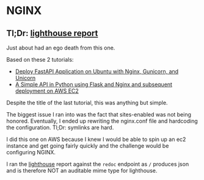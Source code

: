 # NGINX

## Tl;Dr: [lighthouse report](nginx_report.pdf) 

Just about had an ego death from this one.

Based on these 2 tutorials:

- [Deploy FastAPI Application on Ubuntu with Nginx, Gunicorn, and Unicorn](https://dev.to/shuv1824/deploy-fastapi-application-on-ubuntu-with-nginx-gunicorn-and-uvicorn-3mbl)
- [A Simple API in Python using Flask and Nginx and subsequent deployment on AWS EC2](https://medium.com/@varunchitale/a-simple-python-api-using-flask-with-nginx-setup-on-aws-ec2-4a380ceaf006)

Despite the title of the last tutorial, this was anything but simple. 

The biggest issue I ran into was the fact that sites-enabled was not being honored. Eventually, I ended up rewriting the nginx.conf file and hardcoding the configuration. Tl;Dr: symlinks are hard.

I did this one on AWS because I knew I would be able to spin up an ec2 instance and get going fairly quickly and the challenge would be configuring NGINX.

I ran the [lighthouse](nginx_report.pdf) report against the `redoc` endpoint as `/` produces json and is therefore NOT an auditable mime type for lighthouse.

